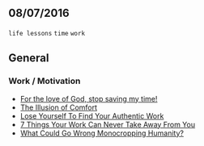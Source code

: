 08/07/2016
----------

`life lessons` `time` `work`

## General

### Work / Motivation

- [For the love of God, stop saving my time!](https://medium.com/hi-my-name-is-jon/for-the-love-of-god-stop-saving-my-time-58fa0132774e)
- [The Illusion of Comfort](https://medium.com/the-mission/the-illusion-of-comfort-59ffca5ea8ec)
- [Lose Yourself To Find Your Authentic Work](https://medium.com/the-mission/lose-yourself-to-find-yourself-9aef6016d933)
- [7 Things Your Work Can Never Take Away From You](https://medium.com/the-mission/7-things-your-work-can-never-take-away-from-you-6633f8ae4447)
- [What Could Go Wrong Monocropping Humanity?](https://medium.com/@girlziplocked/what-could-go-wrong-monocropping-humanity-d554dc5b298)
